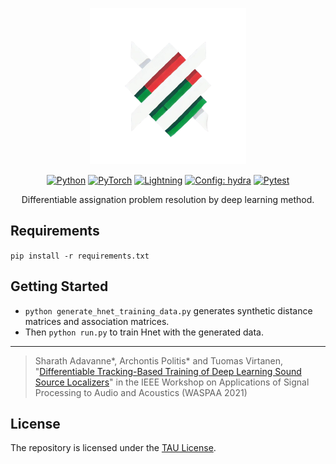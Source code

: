 <div align="center">

<p align="center">
  <a href="https://MaloOLIVIER.github.io"><img src="./logo-hnet.png" style="object-fit:contain; width:250px; height:250px;"></a>
</p>

<div align='center'>
<a href="https://www.python.org/"><img alt="Python" src="https://img.shields.io/badge/Python-3.12-3776AB?style=for-the-badge&logo=python&logoColor=white"></a>
<a href="https://pytorch.org"><img alt="PyTorch" src="https://img.shields.io/badge/-Pytorch 2.5-ee4c2c?style=for-the-badge&logo=pytorch&logoColor=white"></a>
<a href="https://pytorchlightning.ai/"><img alt="Lightning" src="https://img.shields.io/badge/-Lightning 2.4-792ee5?style=for-the-badge&logo=lightning&logoColor=white"></a>
<a href="https://hydra.cc/"><img alt="Config: hydra" src="https://img.shields.io/badge/-🐙 hydra 1.3-89b8cd?style=for-the-badge&logo=hydra&logoColor=white"></a>
<!--<a href="https://docs.ray.io/en/latest/tune/"><img alt="Ray" src="https://img.shields.io/badge/Ray 2.40-blue?style=for-the-badge&logo=ray&logoColor=cyan"></a>-->
<a href="https://github.com/aimhubio/aim"><img alt="Pytest" src="https://img.shields.io/badge/Pytest 8.3-gray?style=for-the-badge&logo=pytest&logoColor=green"></a>
</div>

Differentiable assignation problem resolution by deep learning method.

</div>

## Requirements
```pip install -r requirements.txt``` 

## Getting Started
 
* `python generate_hnet_training_data.py` generates synthetic distance matrices and association matrices. 
* Then `python run.py` to train Hnet with the generated data.

---

> Sharath Adavanne*, Archontis Politis* and Tuomas Virtanen, "[Differentiable Tracking-Based Training of Deep Learning Sound Source Localizers](https://arxiv.org/pdf/2111.00030.pdf)" in the IEEE Workshop on Applications of Signal Processing to Audio and Acoustics (WASPAA 2021)

## License
The repository is licensed under the [TAU License](LICENSE.md).
